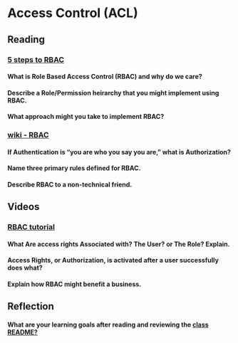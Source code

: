 # Access Control (ACL)

## Reading

### [5 steps to RBAC](https://www.csoonline.com/article/3060780/security/5-steps-to-simple-role-based-access-control.html)

#### What is Role Based Access Control (RBAC) and why do we care?

#### Describe a Role/Permission heirarchy that you might implement using RBAC.

#### What approach might you take to implement RBAC?

### [wiki - RBAC](https://en.wikipedia.org/wiki/Role-based_access_control)

#### If Authentication is “you are who you say you are,” what is Authorization?

#### Name three primary rules defined for RBAC.

#### Describe RBAC to a non-technical friend.

## Videos

### [RBAC tutorial](https://www.youtube.com/watch?v=C4NP8Eon3cA)

#### What Are access rights Associated with? The User? or The Role? Explain.

#### Access Rights, or Authorization, is activated after a user successfully does what?

#### Explain how RBAC might benefit a business.

## Reflection

#### What are your learning goals after reading and reviewing the [class README?](https://codefellows.github.io/code-401-javascript-guide/curriculum/class-08/)
